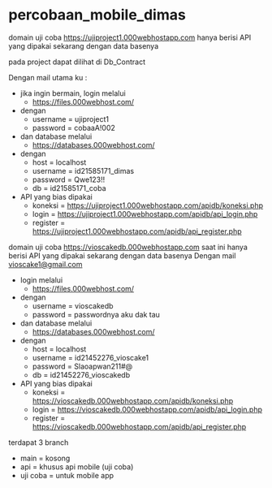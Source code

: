 # percobaan_mobile_dimas

domain uji coba
https://ujiproject1.000webhostapp.com
hanya berisi API yang dipakai sekarang dengan data basenya

pada project dapat dilihat di Db_Contract

Dengan mail utama ku :
- jika ingin bermain, login melalui
  - https://files.000webhost.com/
- dengan
  - username = ujiproject1
  - password = cobaaA!002
- dan database melalui
  - https://databases.000webhost.com/
- dengan
  - host      = localhost
  - username  = id21585171_dimas
  - password  = Qwe123!!
  - db        = id21585171_coba
- API yang bias dipakai
  - koneksi   = https://ujiproject1.000webhostapp.com/apidb/koneksi.php
  - login     = https://ujiproject1.000webhostapp.com/apidb/api_login.php
  - register  = https://ujiproject1.000webhostapp.com/apidb/api_register.php

domain uji coba
https://vioscakedb.000webhostapp.com
saat ini hanya berisi API yang dipakai sekarang dengan data basenya
Dengan mail vioscake1@gmail.com
- login melalui
  - https://files.000webhost.com/
- dengan
  - username = vioscakedb
  - password =
    passwordnya aku dak tau
- dan database melalui
  - https://databases.000webhost.com/
- dengan
  - host      = localhost
  - username  = id21452276_vioscake1
  - password  = Slaoapwan211#@
  - db        = id21452276_vioscakedb
- API yang bias dipakai
  - koneksi   = https://vioscakedb.000webhostapp.com/apidb/koneksi.php
  - login     = https://vioscakedb.000webhostapp.com/apidb/api_login.php
  - register  = https://vioscakedb.000webhostapp.com/apidb/api_register.php

terdapat 3 branch
- main = kosong
- api = khusus api mobile (uji coba)
- uji coba = untuk mobile app
